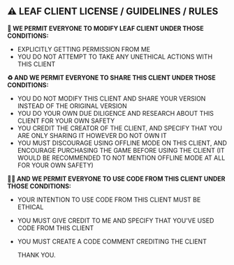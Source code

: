 ##  ⚠️ LEAF CLIENT LICENSE / GUIDELINES / RULES

__🔧 WE PERMIT EVERYONE TO MODIFY LEAF CLIENT UNDER THOSE CONDITIONS:__
- EXPLICITLY GETTING PERMISSION FROM ME
- YOU DO NOT ATTEMPT TO TAKE ANY UNETHICAL ACTIONS WITH THIS CLIENT

__♻️ AND WE PERMIT EVERYONE TO SHARE THIS CLIENT UNDER THOSE CONDITIONS:__
- YOU DO NOT MODIFY THIS CLIENT AND SHARE YOUR VERSION INSTEAD OF THE ORIGINAL VERSION
- YOU DO YOUR OWN DUE DILIGENCE AND RESEARCH ABOUT THIS CLIENT FOR YOUR OWN SAFETY
- YOU CREDIT THE CREATOR OF THE CLIENT, AND SPECIFY THAT YOU ARE ONLY SHARING IT HOWEVER DO NOT OWN IT
- YOU MUST DISCOURAGE USING OFFLINE MODE ON THIS CLIENT, AND ENCOURAGE PURCHASING THE GAME BEFORE USING THE CLIENT (IT WOULD BE RECOMMENDED TO NOT MENTION OFFLINE MODE AT ALL FOR YOUR OWN SAFETY)

__🧑‍💻 AND WE PERMIT EVERYONE TO USE CODE FROM THIS CLIENT UNDER THOSE CONDITIONS:__
- YOUR INTENTION TO USE CODE FROM THIS CLIENT MUST BE ETHICAL
- YOU MUST GIVE CREDIT TO ME AND SPECIFY THAT YOU'VE USED CODE FROM THIS CLIENT
- YOU MUST CREATE A CODE COMMENT CREDITING THE CLIENT

  THANK YOU.
